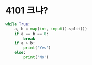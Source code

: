 # 4101 크냐?



```python
while True:
    a, b = map(int, input().split())
    if a == b == 0:
        break
    if a > b:
        print('Yes')
    else:
        print('No')
```


